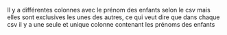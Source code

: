 Il y a différentes colonnes avec le prénom des enfants selon le csv mais elles sont exclusives les unes des autres, 
ce qui veut dire que dans chaque csv il y a une seule et unique colonne contenant les prénoms des enfants
